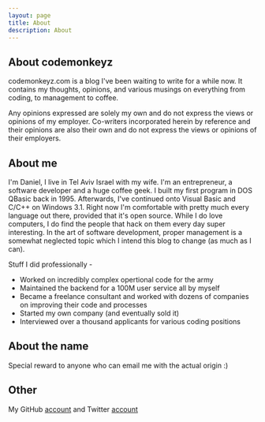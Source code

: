 ```yaml
---
layout: page
title: About
description: About
---
```

## About codemonkeyz

codemonkeyz.com is a blog I've been waiting to write for a while now.
It contains my thoughts, opinions, and various musings on everything from coding, to management to coffee. 

Any opinions expressed are solely my own and do not express the views or opinions of my employer. Co-writers incorporated herein by reference and their opinions are also their own and do not express the views or opinions of their employers.

## About me

I'm Daniel, I live in Tel Aviv Israel with my wife.
I'm an entrepreneur, a software developer and a huge coffee geek.
I built my first program in DOS QBasic back in 1995. Afterwards, I've continued onto Visual Basic and C/C++ on Windows 3.1. Right now I'm comfortable with pretty much every language out there, provided that it's open source.
While I do love computers, I do find the people that hack on them every day super interesting. In the art of software development, proper management is a somewhat neglected topic which I intend this blog to change (as much as I can).

Stuff I did professionally - 

* Worked on incredibly complex opertional code for the army
* Maintained the backend for a 100M user service all by myself 
* Became a freelance consultant and worked with dozens of companies on improving their code and processes
* Started my own company (and eventually sold it)
* Interviewed over a thousand applicants for various coding positions


## About the name

Special reward to anyone who can email me with the actual origin :)

## Other

My GitHub [account](https://github.com/danielshir/) and Twitter [account](https://www.twitter.com/shirzor/)



